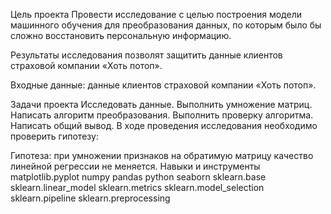Цель проекта
Провести исследование с целью построения модели машинного обучения для преобразования данных, по которым было бы сложно восстановить персональную информацию.

Результаты исследования позволят защитить данные клиентов страховой компании «Хоть потоп».

Входные данные: данные клиентов страховой компании «Хоть потоп».

Задачи проекта
Исследовать данные.
Выполнить умножение матриц.
Написать алгоритм преобразования.
Выполнить проверку алгоритма.
Написать общий вывод.
В ходе проведения исследования необходимо проверить гипотезу:

Гипотеза: при умножении признаков на обратимую матрицу качество линейной регрессии не меняется.
Навыки и инструменты
matplotlib.pyplot
numpy
pandas
python
seaborn
sklearn.base
sklearn.linear_model
sklearn.metrics
sklearn.model_selection
sklearn.pipeline
sklearn.preprocessing
